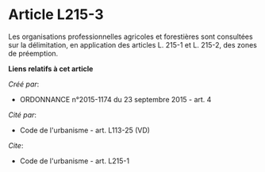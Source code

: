 # Article L215-3

Les organisations professionnelles agricoles et forestières sont consultées sur la délimitation, en application des articles
L. 215-1 et L. 215-2, des zones de préemption.

**Liens relatifs à cet article**

_Créé par_:

  - ORDONNANCE n°2015-1174 du 23 septembre 2015 - art. 4

_Cité par_:

  - Code de l'urbanisme - art. L113-25 (VD)

_Cite_:

  - Code de l'urbanisme - art. L215-1
